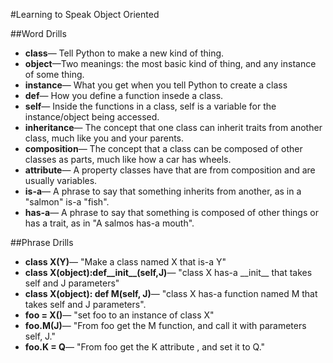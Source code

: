 #Learning to Speak Object Oriented

##Word Drills
-	**class**— Tell Python to make a new kind of thing.
-	**object**—Two meanings: the most basic kind of thing, and any instance of some thing.
-	**instance**— What you get when you tell Python to create a class
-	**def**— How you define a function insede a class.
-	**self**— Inside the functions in a class, self is a variable for the instance/object
			being accessed.
-	**inheritance**— The concept that one class can inherit traits from another class, much like
					you and your parents.
-	**composition**— The concept that a class can be composed of other classes as parts, much like
					how a car has wheels.	
-	**attribute**— A property classes have that are from composition and are usually variables.
-	**is-a**— A phrase to say that something inherits from another, as in a "salmon" is-a "fish".
-	**has-a**— A phrase to say that something is composed of other things or has a trait, as in 
			 "A salmos has-a mouth".

##Phrase Drills
-	**class X(Y)**— "Make a class named X that is-a Y"
-	**class X(object):def__init__(self,J)**— "class X has-a \_\_init\_\_ that takes self and J parameters"
-	**class X(object): def M(self, J)**— "class X has-a function named M that takes self and J parameters".
-	**foo = X()**— "set foo to an instance of class X"
-	**foo.M(J)**— "From foo get the M function, and call it with parameters self, J."
-	**foo.K = Q**— "From foo get the K attribute , and set it to Q."

							
									  
									  
									  